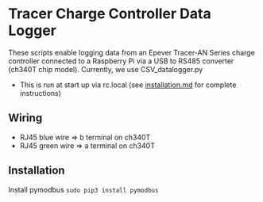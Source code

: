 # Tracer Charge Controller Data Logger

These scripts enable logging data from an Epever Tracer-AN Series charge controller connected to a Raspberry Pi via a USB to RS485 converter (ch340T chip model). Currently, we use CSV_datalogger.py

* This is run at start up via rc.local (see <a href="https://github.com/alexnathanson/solar-protocol/blob/master/installation.md">installation.md</a> for complete instructions)

## Wiring

* RJ45 blue wire => b terminal on ch340T
* RJ45 green wire => a terminal on ch340T

## Installation
Install pymodbus
`sudo pip3 install pymodbus`


